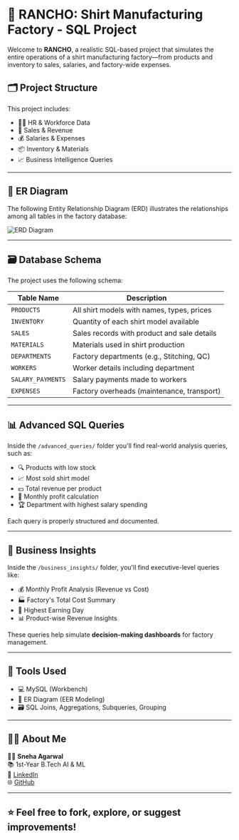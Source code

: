 # 👕 RANCHO: Shirt Manufacturing Factory - SQL Project

Welcome to **RANCHO**, a realistic SQL-based project that simulates the entire operations of a shirt manufacturing factory—from products and inventory to sales, salaries, and factory-wide expenses.

## 🗂️ Project Structure

This project includes:
- 👨‍💼 HR & Workforce Data
- 🧾 Sales & Revenue
- 💰 Salaries & Expenses
- 📦 Inventory & Materials
- 📈 Business Intelligence Queries

---

## 🧩 ER Diagram

The following Entity Relationship Diagram (ERD) illustrates the relationships among all tables in the factory database:

![ERD Diagram](erd/RANCHO_ERD.png)


---

## 🗃️ Database Schema

The project uses the following schema:

| Table Name        | Description                                 |
|------------------|---------------------------------------------|
| `PRODUCTS`        | All shirt models with names, types, prices |
| `INVENTORY`       | Quantity of each shirt model available      |
| `SALES`           | Sales records with product and sale details |
| `MATERIALS`       | Materials used in shirt production          |
| `DEPARTMENTS`     | Factory departments (e.g., Stitching, QC)   |
| `WORKERS`         | Worker details including department         |
| `SALARY_PAYMENTS` | Salary payments made to workers             |
| `EXPENSES`        | Factory overheads (maintenance, transport)  |

---

## 📊 Advanced SQL Queries

Inside the `/advanced_queries/` folder you'll find real-world analysis queries, such as:

- 🔍 Products with low stock  
- 📈 Most sold shirt model  
- 💵 Total revenue per product  
- 🧮 Monthly profit calculation  
- 🏆 Department with highest salary spending  

Each query is properly structured and documented.

---

## 💼 Business Insights

Inside the `/business_insights/` folder, you'll find executive-level queries like:

- 💰 Monthly Profit Analysis (Revenue vs Cost)
- 🏭 Factory's Total Cost Summary
- 📅 Highest Earning Day
- 📊 Product-wise Revenue Insights

These queries help simulate **decision-making dashboards** for factory management.

---

## 📌 Tools Used

- 💻 MySQL (Workbench)
- 📐 ER Diagram (EER Modeling)
- 🗃 SQL Joins, Aggregations, Subqueries, Grouping

---

## 🙋‍♀️ About Me

👩‍💻 **Sneha Agarwal**  
📚 1st-Year B.Tech AI & ML  
🔗 [LinkedIn](https://www.linkedin.com/in/sneha-ai-ml)  
🌐 [GitHub](https://github.com/SnehaAgarwal044)

---

## ⭐ Feel free to fork, explore, or suggest improvements!

